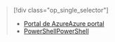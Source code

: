 > [!div class="op_single_selector"]
> * [<span data-ttu-id="931c5-101">Portal de Azure</span><span class="sxs-lookup"><span data-stu-id="931c5-101">Azure portal</span></span>](../articles/devtest-lab/devtest-lab-create-template.md)
> * [<span data-ttu-id="931c5-102">PowerShell</span><span class="sxs-lookup"><span data-stu-id="931c5-102">PowerShell</span></span>](../articles/devtest-lab/devtest-lab-create-custom-image-from-vhd-using-powershell.md)
